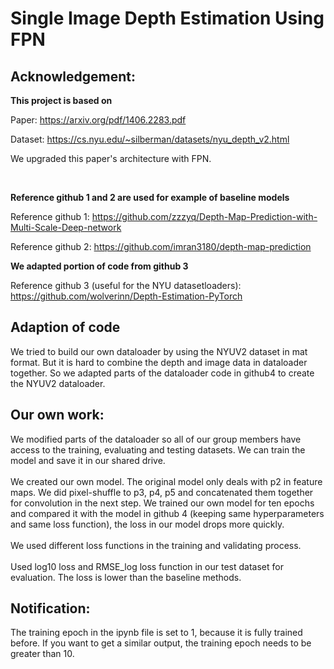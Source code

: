 # Single Image Depth Estimation Using FPN

## Acknowledgement:
**This project is based on**

Paper: https://arxiv.org/pdf/1406.2283.pdf

Dataset: https://cs.nyu.edu/~silberman/datasets/nyu_depth_v2.html

We upgraded this paper's architecture with FPN.

<br>

**Reference github 1 and 2 are used for example of baseline models**

Reference github 1: https://github.com/zzzyq/Depth-Map-Prediction-with-Multi-Scale-Deep-network

Reference github 2:
https://github.com/imran3180/depth-map-prediction


**We adapted portion of code from github 3**

Reference github 3 (useful for the NYU datasetloaders): https://github.com/wolverinn/Depth-Estimation-PyTorch


## Adaption of code
We tried to build our own dataloader by using the NYUV2 dataset in mat format. But it is hard to combine the depth and image data in dataloader together. So we adapted parts of the dataloader code in github4 to create the NYUV2 dataloader.  

## Our own work:
We modified parts of the dataloader so all of our group members have access to the training, evaluating and testing datasets. We can train the model and save it in our shared drive.<br /><br />
We created our own model. The original model only deals with p2 in feature maps. We did pixel-shuffle to p3, p4, p5 and concatenated them together for convolution in the next step. We trained our own model for ten epochs and compared it with the model in github 4 (keeping same hyperparameters and same loss function), the loss in our model drops more quickly. <br /><br />
We used different loss functions in the training and validating process. <br /><br />
Used log10 loss and RMSE_log loss function in our test dataset for evaluation. The loss is lower than the baseline methods.

## Notification:
The training epoch in the ipynb file is set to 1, because it is fully trained before. If you want to get a similar output, the training epoch needs to be greater than 10.
